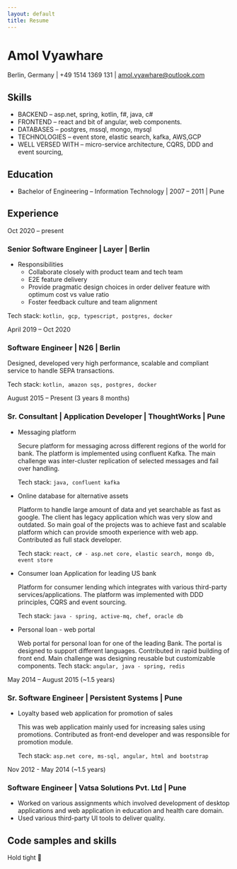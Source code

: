 ```yaml
---
layout: default
title: Resume
---
```


# Amol Vyawhare

Berlin, Germany \| +49 1514 1369 131 \| [amol.vyawhare@outlook.com](mailto:amol.vyawhare@outlook.com)

## <i class="fa fa-code"></i> Skills

- BACKEND – asp.net, spring, kotlin, f#, java, c#
- FRONTEND – react and bit of angular, web components.
- DATABASES – postgres, mssql, mongo, mysql
- TECHNOLOGIES – event store, elastic search, kafka, AWS,GCP
- WELL VERSED WITH – micro-service architecture, CQRS, DDD and event sourcing,

## <i class="fa fa-graduation-cap"></i> Education 

- Bachelor of Engineering – Information Technology \| 2007 – 2011 \| Pune

## <i class="fa fa-tools"></i> Experience

Oct 2020 – present

### Senior Software Engineer \| Layer \| Berlin

- Responsibilities
  - Collaborate closely with product team and tech team
  - E2E feature delivery
  - Provide pragmatic design choices in order deliver feature with optimum cost vs
       value ratio
  - Foster feedback culture and team alignment

Tech stack: `kotlin, gcp, typescript, postgres, docker`

April 2019 – Oct 2020

### Software Engineer \| N26 \| Berlin

Designed, developed very high performance, scalable and compliant service to handle SEPA transactions.

Tech stack: `kotlin, amazon sqs, postgres, docker`

August 2015 – Present (3 years 8 months)

### Sr. Consultant \| Application Developer \| ThoughtWorks \| Pune

- Messaging platform

  Secure platform for messaging across different regions of the world for bank. The
  platform is implemented using confluent Kafka. The main challenge was inter-cluster
  replication of selected messages and fail over handling.

  Tech stack: `java, confluent kafka`

- Online database for alternative assets

  Platform to handle large amount of data and yet searchable as fast as google. The
  client has legacy application which was very slow and outdated. So main goal of the projects
  was to achieve fast and scalable platform which can provide smooth experience with web
  app. Contributed as full stack developer.
  
  Tech stack: `react, c# - asp.net core, elastic search, mongo db, event store`

- Consumer loan Application for leading US bank

  Platform for consumer lending which integrates with various third-party
  services/applications. The platform was implemented with DDD principles, CQRS and event
  sourcing.
  
  Tech stack: `java - spring, active-mq, chef, oracle db`

- Personal loan - web portal

  Web portal for personal loan for one of the leading Bank. The portal is designed to
  support different languages. Contributed in rapid building of front end. Main challenge was
  designing reusable but customizable components.
  Tech stack: `angular, java - spring, redis`

May 2014 – August 2015 (~1.5 years)

### Sr. Software Engineer \| Persistent Systems \| Pune

- Loyalty based web application for promotion of sales

  This was web application mainly used for increasing sales using promotions. Contributed
  as front-end developer and was responsible for promotion module.
  
  Tech stack: `asp.net core, ms-sql, angular, html and bootstrap`

Nov 2012 - May 2014 (~1.5 years)

### Software Engineer \| Vatsa Solutions Pvt. Ltd \| Pune

- Worked on various assignments which involved development of desktop applications and
    web application in education and health care domain.
- Used various third-party UI tools to deliver quality.

## Code samples and skills

Hold tight 🚀
